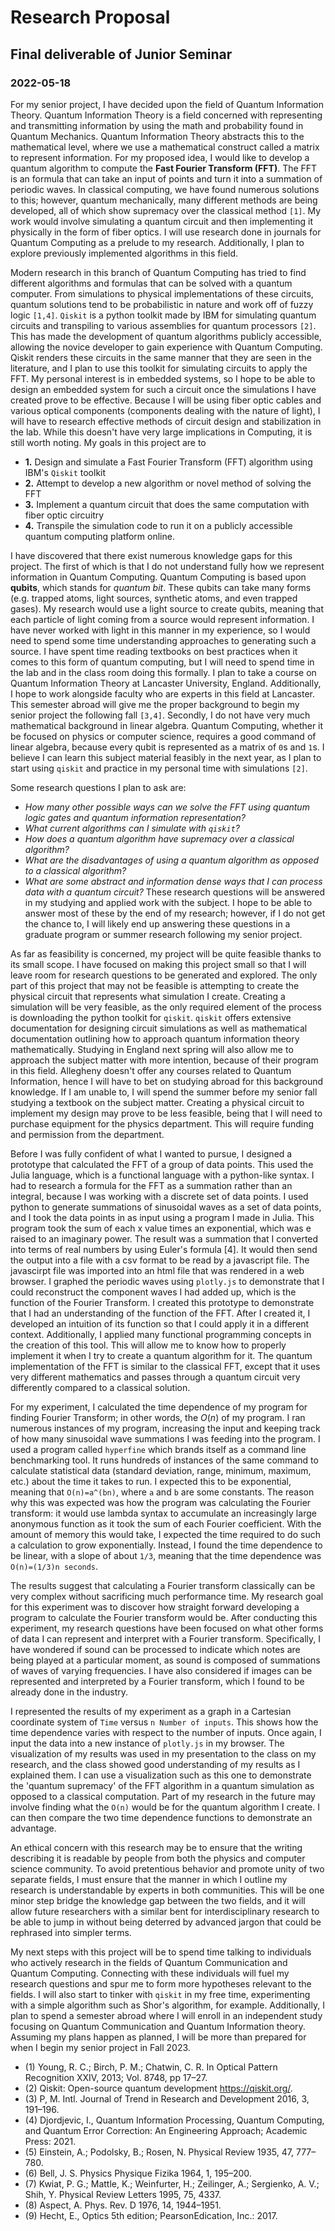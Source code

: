 # Research Proposal
## Final deliverable of Junior Seminar
### 2022-05-18


For my senior project, I have decided upon the field of Quantum Information Theory. Quantum Information Theory is a field concerned with representing and transmitting information by using the math and probability found in Quantum Mechanics. Quantum Information Theory abstracts this to the mathematical level, where we use a mathematical construct called a matrix to represent information. For my proposed idea, I would like to develop a quantum algorithm to compute the **Fast Fourier Transform (FFT)**. The FFT is an formula that can take an input of points and turn it into a summation of periodic waves. In classical computing, we have found numerous solutions to this; however, quantum mechanically, many different methods are being developed, all of which show supremacy over the classical method `[1]`. My work would involve simulating a quantum circuit and then implementing it physically in the form of fiber optics. I will use research done in journals for Quantum Computing as a prelude to my research. Additionally, I plan to explore previously implemented algorithms in this field.

Modern research in this branch of Quantum Computing has tried to find different algorithms and formulas that can be solved with a quantum computer. From simulations to physical implementations of these circuits, quantum solutions tend to be probabilistic in nature and work off of fuzzy logic `[1,4]`. `Qiskit` is a python toolkit made by IBM for simulating quantum circuits and transpiling to various assemblies for quantum processors `[2]`. This has made the development of quantum algorithms publicly accessible, allowing the novice developer to gain experience with Quantum Computing. Qiskit renders these circuits in the same manner that they are seen in the literature, and I plan to use this toolkit for simulating circuits to apply the FFT. My personal interest is in embedded systems, so I hope to be able to design an embedded system for such a circuit once the simulations I have created prove to be effective. Because I will be using fiber optic cables and various optical components (components dealing with the nature of light), I will have to research effective methods of circuit design and stabilization in the lab. While this doesn't have very large implications in Computing, it is still worth noting. My goals in this project are to
* **1.** Design and simulate a Fast Fourier Transform (FFT) algorithm using IBM's `Qiskit` toolkit
* **2.** Attempt to develop a new algorithm or novel method of solving the FFT
* **3.** Implement a quantum circuit that does the same computation with fiber optic circuitry
* **4.** Transpile the simulation code to run it on a publicly accessible quantum computing platform online.

I have discovered that there exist numerous knowledge gaps for this project. The first of which is that I do not understand fully how we represent information in Quantum Computing. Quantum Computing is based upon **qubits**, which stands for *quantum bit*. These qubits can take many forms (e.g. trapped atoms, light sources, synthetic atoms, and even trapped gases). My research would use a light source to create qubits, meaning that each particle of light coming from a source would represent information. I have never worked with light in this manner in my experience, so I would need to spend some time understanding approaches to generating such a source. I have spent time reading textbooks on best practices when it comes to this form of quantum computing, but I will need to spend time in the lab and in the class room doing this formally. I plan to take a course on Quantum Information Theory at Lancaster University, England. Additionally, I hope to work alongside faculty who are experts in this field at Lancaster. This semester abroad will give me the proper background to begin my senior project the following fall `[3,4]`. Secondly, I do not have very much mathematical background in linear algebra. Quantum Computing, whether it be focused on physics or computer science, requires a good command of linear algebra, because every qubit is represented as a matrix of `0`s and `1`s. I believe I can learn this subject material feasibly in the next year, as I plan to start using `qiskit` and practice in my personal time with simulations `[2]`.

Some research questions I plan to ask are:
  * *How many other possible ways can we solve the FFT using quantum logic gates and quantum information representation?*
  * *What current algorithms can I simulate with `qiskit`?*
  * *How does a quantum algorithm have supremacy over a classical algorithm?*
  * *What are the disadvantages of using a quantum algorithm as opposed to a classical algorithm?*
  * *What are some abstract and information dense ways that I can process data with a quantum circuit?*
These research questions will be answered in my studying and applied work with the subject. I hope to be able to answer most of these by the end of my research; however, if I do not get the chance to, I will likely end up answering these questions in a graduate program or summer research following my senior project.

As far as feasibility is concerned, my project will be quite feasible thanks to its small scope. I have focused on making this project small so that I will leave room for research questions to be generated and explored. The only part of this project that may not be feasible is attempting to create the physical circuit that represents what simulation I create. Creating a simulation will be very feasible, as the only required element of the process is downloading the python toolkit for `qiskit`. `qiskit` offers extensive documentation for designing circuit simulations as well as mathematical documentation outlining how to approach quantum information theory mathematically. Studying in England next spring will also allow me to approach the subject matter with more intention, because of their program in this field. Allegheny doesn't offer any courses related to Quantum Information, hence I will have to bet on studying abroad for this background knowledge. If I am unable to, I will spend the summer before my senior fall studying a textbook on the subject matter. Creating a physical circuit to implement my design may prove to be less feasible, being that I will need to purchase equipment for the physics department. This will require funding and permission from the department.

Before I was fully confident of what I wanted to pursue, I designed a prototype that calculated the FFT of a group of data points. This used the Julia language, which is a functional language with a python-like syntax. I had to research a formula for the FFT as a summation rather than an integral, because I was working with a discrete set of data points. I used python to generate summations of sinusoidal waves as a set of data points, and I took the data points in as input using a program I made in Julia. This program took the sum of each x value times an exponential, which was e raised to an imaginary power. The result was a summation that I converted into terms of real numbers by using Euler's formula [4]. It would then send the output into a file with a csv format to be read by a javascript file. The javascirpt file was imported into an html file that was rendered in a web browser. I graphed the periodic waves using `plotly.js` to demonstrate that I could reconstruct the component waves I had added up, which is the function of the Fourier Transform. I created this prototype to demonstrate that I had an understanding of the function of the FFT. After I created it, I developed an intuition of its function so that I could apply it in a different context. Additionally, I applied many functional programming concepts in the creation of this tool. This will allow me to know how to properly implement it when I try to create a quantum algorithm for it. The quantum implementation of the FFT is similar to the classical FFT, except that it uses very different mathematics and passes through a quantum circuit very differently compared to a classical solution.

For my experiment, I calculated the time dependence of my program for finding Fourier Transform; in other words, the $O(n)$ of my program. I ran numerous instances of my program, increasing the input and keeping track of how many sinusoidal wave summations I was feeding into the program. I used a program called `hyperfine` which brands itself as a command line benchmarking tool. It runs hundreds of instances of the same command to calculate statistical data (standard deviation, range, minimum, maximum, etc.) about the time it takes to run. I expected this to be exponential, meaning that `O(n)=a^(bn)`, where `a` and `b` are some constants. The reason why this was expected was how the program was calculating the Fourier transform: it would use lambda syntax to accumulate an increasingly large anonymous function as it took the sum of each Fourier coefficient. With the amount of memory this would take, I expected the time required to do such a calculation to grow exponentially. Instead, I found the time dependence to be linear, with a slope of about `1/3`, meaning that the time dependence was `O(n)=(1/3)n seconds`.

The results suggest that calculating a Fourier transform classically can be very complex without sacrificing much performance time. My research goal for this experiment was to discover how straight forward developing a program to calculate the Fourier transform would be. After conducting this experiment, my research questions have been focused on what other forms of data I can represent and interpret with a Fourier transform. Specifically, I have wondered if sound can be processed to indicate which notes are being played at a particular moment, as sound is composed of summations of waves of varying frequencies. I have also considered if images can be represented and interpreted by a Fourier transform, which I found to be already done in the industry.

I represented the results of my experiment as a graph in a Cartesian coordinate system of `Time` versus `n Number of inputs`. This shows how the time dependence varies with respect to the number of inputs. Once again, I input the data into a new instance of `plotly.js` in my browser. The visualization of my results was used in my presentation to the class on my research, and the class showed good understanding of my results as I explained them. I can use a visualization such as this one to demonstrate the 'quantum supremacy' of the FFT algorithm in a quantum simulation as opposed to a classical computation. Part of my research in the future may involve finding what the `O(n)` would be for the quantum algorithm I create. I can then compare the two time dependence functions to demonstrate an advantage.

An ethical concern with this research may be to ensure that the writing describing it is readable by people from both the physics and computer science community. To avoid pretentious behavior and promote unity of two separate fields, I must ensure that the manner in which I outline my research is understandable by experts in both communities. This will be one minor step bridge the knowledge gap between the two fields, and it will allow future researchers with a similar bent for interdisciplinary research to be able to jump in without being deterred by advanced jargon that could be rephrased into simpler terms.

My next steps with this project will be to spend time talking to individuals who actively research in the fields of Quantum Communication and Quantum Computing. Connecting with these individuals will fuel my research questions and spur me to form more hypotheses relevant to the fields. I will also start to tinker with `qiskit` in my free time, experimenting with a simple algorithm such as Shor's algorithm, for example. Additionally, I plan to spend a semester abroad where I will enroll in an independent study focusing on Quantum Communication and Quantum Information theory. Assuming my plans happen as planned, I will be more than prepared for when I begin my senior project in Fall 2023.

* (1) Young, R. C.; Birch, P. M.; Chatwin, C. R. In Optical Pattern Recognition XXIV, 2013; Vol. 8748, pp 17–27.
* (2) Qiskit: Open-source quantum development https://qiskit.org/.
* (3) P, M. Intl. Journal of Trend in Research and Development 2016, 3, 191–196.
* (4) Djordjevic, I., Quantum Information Processing, Quantum Computing, and Quantum Error Correction: An Engineering Approach; Academic Press: 2021.
* (5) Einstein, A.; Podolsky, B.; Rosen, N. Physical Review 1935, 47, 777–780.
* (6) Bell, J. S. Physics Physique Fizika 1964, 1, 195–200.
* (7) Kwiat, P. G.; Mattle, K.; Weinfurter, H.; Zeilinger, A.; Sergienko, A. V.; Shih, Y. Physical Review Letters 1995, 75, 4337.
* (8) Aspect, A. Phys. Rev. D 1976, 14, 1944–1951.
* (9) Hecht, E., Optics 5th edition; PearsonEdication, Inc.: 2017.

